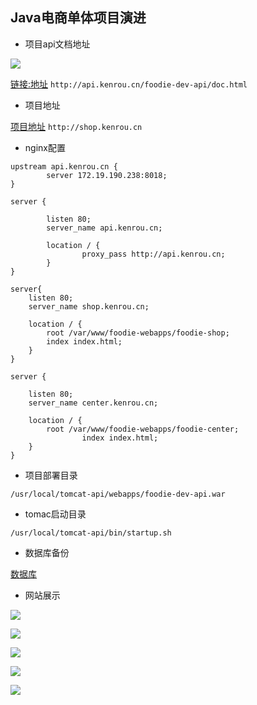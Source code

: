 ## Java电商单体项目演进

* 项目api文档地址

![](https://img9.doubanio.com/view/photo/l/public/p2656462905.jpg)

[链接:地址](http://api.kenrou.cn/foodie-dev-api/doc.html)
`http://api.kenrou.cn/foodie-dev-api/doc.html`

* 项目地址

[项目地址](http://shop.kenrou.cn)
`http://shop.kenrou.cn`

* nginx配置

```
upstream api.kenrou.cn {
        server 172.19.190.238:8018;
}

server {

        listen 80;
        server_name api.kenrou.cn;

        location / {
                proxy_pass http://api.kenrou.cn;
        }
}

server{
	listen 80;
	server_name shop.kenrou.cn;

	location / {
		root /var/www/foodie-webapps/foodie-shop;
		index index.html;
	}
}

server {

	listen 80;
	server_name center.kenrou.cn;

	location / {
		root /var/www/foodie-webapps/foodie-center;
                index index.html;
	}
}
```

* 项目部署目录

```
/usr/local/tomcat-api/webapps/foodie-dev-api.war
```

* tomac启动目录

```
/usr/local/tomcat-api/bin/startup.sh
```

* 数据库备份

[数据库](http://blog.kenrou.cn/foodie-shop-dev.sql)

* 网站展示

![](https://img3.doubanio.com/view/photo/l/public/p2656464420.jpg)

![](https://img9.doubanio.com/view/photo/l/public/p2656464426.jpg)

![](https://img1.doubanio.com/view/photo/l/public/p2656464429.jpg)

![](https://img2.doubanio.com/view/photo/l/public/p2656464432.jpg)

![](https://img9.doubanio.com/view/photo/l/public/p2656464436.jpg)
